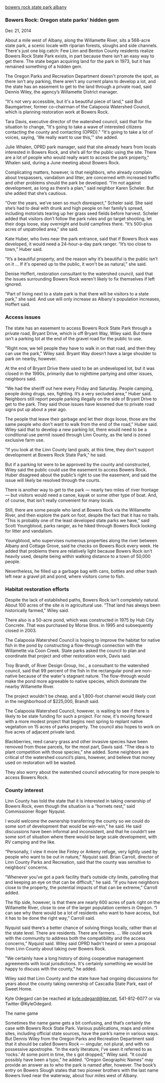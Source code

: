 [bowers rock state park albany](https://www.gazettetimes.com/news/local/bowers-rock-oregon-state-parks-hidden-gem/article_87261e40-28fa-57e1-b086-29a650371703.html)

### Bowers Rock: Oregon state parks' hidden gem
Dec 21, 2014

About a mile west of Albany, along the Willamette River, sits a 568-acre state park, a scenic locale with riparian forests, sloughs and side channels.
There's just one big catch: Few Linn and Benton County residents realize Bowers Rock State Park exists, in part because there isn't an easy way to get there.
The state began acquiring land for the park in 1973, but it has remained something of a hidden gem.


The Oregon Parks and Recreation Department doesn't promote the spot, as there isn't any parking, there aren't any current plans to develop a lot, and the state has an easement to get to the land through a private road, said Dennis Wiley, the agency’s Willamette District manager.


"It's not very accessible, but it's a beautiful piece of land," said Bud Baumgartner, former co-chairman of the Calapooia Watershed Council, which is planning restoration work at Bowers Rock.


Tara Davis, executive director of the watershed council, said that for the situation to change, "It's going to take a wave of interested citizens contacting the county and contacting (OPRD)."
"It's going to take a lot of voices, saying, 'We really want to use this,’" she added.


Julie Whalen, OPRD park manager, said that she already hears from locals interested in Bowers Rock, and she’s all for the public using the site.
There are a lot of people who would really want to access the park property," Whalen said, during a June meeting about Bowers Rock.


Complicating matters, however, is that neighbors, who already complain about trespassers, vandalism and litter, are concerned with increased traffic and other problems should the park be developed.
“I’m not against development, as long as there’s a plan,” said neighbor Karen Scheler.
But she added that she’s cautious.

“Over the years, we’ve seen so much disrespect,” Scheler said.
She said she’s had to deal with drunk and high people on her family’s spread, including motorists tearing up her grass seed fields before harvest.
Scheler added that visitors don’t follow the park rules and go target shooting, let their dogs loose, stay overnight and build campfires there.
“It’s 500-plus acres of unpatrolled area,” she said.


Kate Huber, who lives near the park entrance, said that if Bowers Rock was developed, it would need a 24-hour-a-day park ranger.
“It’s too close to town,” Huber said.

“It’s a beautiful property, and the reason why it’s beautiful is the public isn’t on it ... If it's opened up to the public, it won't be as natural,” she said.


Denise Hoffert, restoration consultant to the watershed council, said that the issues surrounding Bowers Rock weren't likely to fix themselves if left ignored.


"Part of living next to a state park is that there will be visitors to a state park," she said.
And use will only increase as Albany's population increases, Hoffert said.

### Access issues

The state has an easement to access Bowers Rock State Park through a private road, Bryant Drive, which is off Bryant Way, Wiley said.
But there isn’t a parking lot at the end of the gravel road for the public to use.


"Right now, we tell people they have to walk in on that road, and then they can use the park," Wiley said.
Bryant Way doesn’t have a large shoulder to park on nearby, however.

At the end of Bryant Drive there used to be an undeveloped lot, but it was closed in the 1990s, primarily due to nighttime partying and other issues, neighbors said.


“We had the sheriff out here every Friday and Saturday. People camping, people doing drugs, sex, fighting. It’s a very secluded area,” Huber said.
Neighbors still report people parking illegally on the side of Bryant Drive to get to the park. They said those issues have lessened due to private road signs put up about a year ago.


The people that leave their garbage and let their dogs loose, those are the same people who don’t want to walk from the end of the road,” Huber said.
Wiley said that to develop a new parking lot, there would need to be a conditional use permit issued through Linn County, as the land is zoned exclusive farm use.


"If you look at the Linn County land goals, at this time, they don't support development at Bowers Rock State Park," he said.


But if a parking lot were to be approved by the county and constructed, Wiley said the public could use the easement to access Bowers Rock.
Huber disagreed about the public’s right to use the easement, and said the issue will likely be resolved through the courts.


There is another way to get to the park — nearly two miles of river frontage — but visitors would need a canoe, kayak or some other type of boat. And, of course, that isn't really convenient for many locals.


Still, there are some people who land at Bowers Rock via the Willamette River, and then explore the park on foot, despite the fact that it has no trails.
“This is probably one of the least developed state parks we have,” said Scott Youngblood, parks ranger, as he hiked through Bowers Rock looking for litter and vandalism.


Youngblood, who supervises numerous properties along the river between Albany and Cottage Grove, said he checks on Bowers Rock every week. He added that problems there are relatively light because Bowers Rock isn’t heavily used, despite being within walking distance to a town of 50,000 people.


Nevertheless, he filled up a garbage bag with cans, bottles and other trash left near a gravel pit and pond, where visitors come to fish.

### Habitat restoration efforts

Despite the lack of established paths, Bowers Rock isn't completely natural.
About 100 acres of the site is in agricultural use. "That land has always been historically farmed," Wiley said.


There also is a 50-acre pond, which was constructed in 1975 by Hub City Concrete. That was purchased by Morse Bros. in 1995 and subsequently closed in 2003.


The Calapooia Watershed Council is hoping to improve the habitat for native fish in the pond by constructing a flow-through connection with the Willamette via Coon Creek.
State parks asked the council to plan and coordinate that project and other restoration work, Davis said.


Troy Brandt, of River Design Group, Inc., a consultant to the watershed council, said that 99 percent of the fish in the rectangular pond are non-native because of the water's stagnant nature.
The flow-through would make the pond more agreeable to native species, which dominate the nearby Willamette River.


The project wouldn't be cheap, and a 1,800-foot channel would likely cost in the neighborhood of $225,000, Brandt said.

The Calapooia Watershed Council, however, is waiting to see if there is likely to be state funding for such a project.
For now, it's moving forward with a more modest project that begins next spring to replant native vegetation on 15 acres of parks property. The council also hopes to work on five acres of adjacent private land.


Blackberries, reed canary grass and other invasive species have been removed from those parcels, for the most part, Davis said.
"The idea is to plant competition with those species," she added.
Some neighbors are critical of the watershed council’s plans, however, and believe that money used on restoration will be wasted.


They also worry about the watershed council advocating for more people to access Bowers Rock.

### County interest

Linn County has told the state that it is interested in taking ownership of Bowers Rock, even though the situation is a “hornets nest,” said Commissioner Roger Nyquist.


I would welcome the ownership transferring the county so we could do some sort of development that would be win-win,” he said.
He said discussions have been informal and inconsistent, and that he couldn’t see some sort of situation where there would be large scale development, with RV camping and the like.


“Personally, I view it more like Finley or Ankeny refuge, very lightly used by people who want to be out in nature,” Nyquist said.
Brian Carroll, director of Linn County Parks and Recreation, said that the county was sensitive to neighbors’ concerns.


“Whenever you’ve got a park facility that’s outside city limits, patrolling that and keeping an eye on that can be difficult,” he said.
“If you have neighbors close to the property, the potential impacts of that can be extreme,” Carroll added.


The flip side, however, is that there are nearly 600 acres of park right on the Willamette River, close to one of the larger population centers in Oregon.
“I can see why there would be a lot of residents who want to have access, but it has to be done the right way,” Carroll said.


Nyquist said there’s a better chance of solving things locally, rather than at the state level.
There are residents. There are farmers. ... We could work with the community to address both the compatibility and the access concerns,” Nyquist said.
Wiley said OPRD hadn't heard or seen a proposal from Linn County about taking over Bowers Rock.


"We certainly have a long history of doing cooperative management agreements with local jurisdictions. It's certainly something we would be happy to discuss with the county," he added.


Wiley said that Linn County and the state have had ongoing discussions for years about the county taking ownership of Cascadia State Park, east of Sweet Home.


Kyle Odegard can be reached at kyle.odegard@lee.net, 541-812-6077 or via Twitter @KyleOdegard.

The name game

Sometimes the name game gets a bit confusing, and that’s certainly the case with Bowers Rock State Park.
Various publications, maps and online sites, including official state sources, have the park’s name in various ways.
But Dennis Wiley from the Oregon Parks and Recreation Department said that it should be called Bowers Rock — singular, not plural, and with no possessive apostrophe.
“In the early literature, I’ve seen it referred to as ‘rocks.’ At some point in time, the s got dropped,” Wiley said.
“It could possibly have been a typo,” he added.
“Oregon Geographic Names” may provide an answer as to who the park is named after, however.
The book’s entry on Bowers Slough states that two pioneer brothers with the last name Bowers lived near the waterway, about four miles west of Albany.

